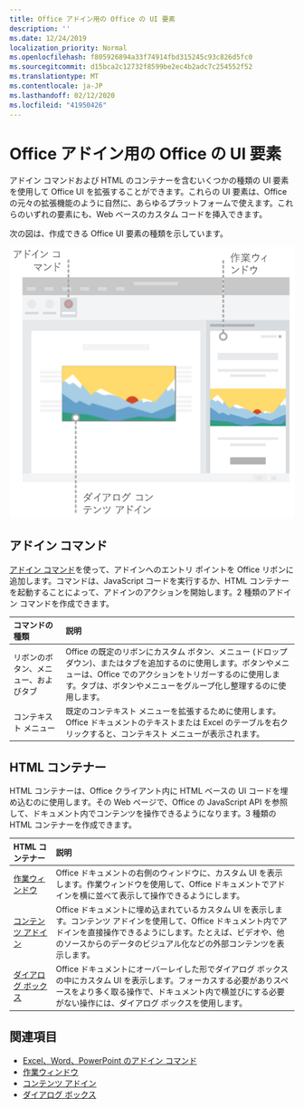 ```yaml
---
title: Office アドイン用の Office の UI 要素
description: ''
ms.date: 12/24/2019
localization_priority: Normal
ms.openlocfilehash: f805926894a33f74914fbd315245c93c826d5fc0
ms.sourcegitcommit: d15bca2c12732f8599be2ec4b2adc7c254552f52
ms.translationtype: MT
ms.contentlocale: ja-JP
ms.lasthandoff: 02/12/2020
ms.locfileid: "41950426"
---
```

# <a name="office-ui-elements-for-office-add-ins"></a>Office アドイン用の Office の UI 要素

アドイン コマンドおよび HTML のコンテナーを含むいくつかの種類の UI 要素を使用して Office UI を拡張することができます。これらの UI 要素は、Office の元々の拡張機能のように自然に、あらゆるプラットフォームで使えます。これらのいずれの要素にも、Web ベースのカスタム コードを挿入できます。

次の図は、作成できる Office UI 要素の種類を示しています。

![Office ドキュメントのリボン、タスク ウィンドウ、ダイアログ ボックス上のアドイン コマンドを示す図](../images/add-in-ui-elements.png)

## <a name="add-in-commands"></a>アドイン コマンド

[アドイン コマンド](add-in-commands.md)を使って、アドインへのエントリ ポイントを Office リボンに追加します。コマンドは、JavaScript コードを実行するか、HTML コンテナーを起動することによって、アドインのアクションを開始します。2 種類のアドイン コマンドを作成できます。

|**コマンドの種類**|**説明**|
|:---------------|:--------------|
|リボンのボタン、メニュー、およびタブ|Office の既定のリボンにカスタム ボタン、メニュー (ドロップダウン)、またはタブを追加するのに使用します。ボタンやメニューは、Office でのアクションをトリガーするのに使用します。タブは、ボタンやメニューをグループ化し整理するのに使用します。|
|コンテキスト メニュー| 既定のコンテキスト メニューを拡張するために使用します。Office ドキュメントのテキストまたは Excel のテーブルを右クリックすると、コンテキスト メニューが表示されます。| 

## <a name="html-containers"></a>HTML コンテナー

HTML コンテナーは、Office クライアント内に HTML ベースの UI コードを埋め込むのに使用します。その Web ページで、Office の JavaScript API を参照して、ドキュメント内でコンテンツを操作できるようになります。3 種類の HTML コンテナーを作成できます。

|**HTML コンテナー**|**説明**|
|:-----------------|:--------------|
|[作業ウィンドウ](task-pane-add-ins.md)|Office ドキュメントの右側のウィンドウに、カスタム UI を表示します。作業ウィンドウを使用して、Office ドキュメントでアドインを横に並べて表示して操作できるようにします。|
|[コンテンツ アドイン](content-add-ins.md)|Office ドキュメントに埋め込まれているカスタム UI を表示します。コンテンツ アドインを使用して、Office ドキュメント内でアドインを直接操作できるようにします。たとえば、ビデオや、他のソースからのデータのビジュアル化などの外部コンテンツを表示します。 |
|[ダイアログ ボックス](dialog-boxes.md)|Office ドキュメントにオーバーレイした形でダイアログ ボックスの中にカスタム UI を表示します。フォーカスする必要がありスペースをより多く取る操作で、ドキュメント内で横並びにする必要がない操作には、ダイアログ ボックスを使用します。|

## <a name="see-also"></a>関連項目

- [Excel、Word、PowerPoint のアドイン コマンド](add-in-commands.md)
- [作業ウィンドウ](task-pane-add-ins.md)
- [コンテンツ アドイン](content-add-ins.md)
- [ダイアログ ボックス](dialog-boxes.md)

